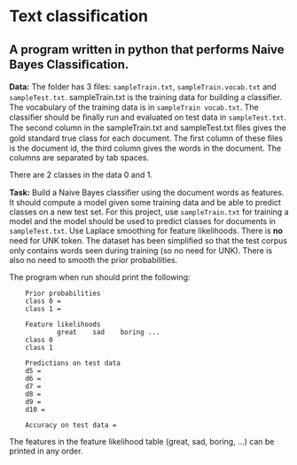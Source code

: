 # Text classiﬁcation

## A program written in python that performs Naive Bayes Classiﬁcation.

**Data:** The folder has 3 ﬁles: ```sampleTrain.txt```, ```sampleTrain.vocab.txt``` and ```sampleTest.txt```.
sampleTrain.txt is the training data for building a classiﬁer. 
The vocabulary of the training data is in ```sampleTrain vocab.txt```. 
The classiﬁer should be ﬁnally run and evaluated on test data in ```sampleTest.txt```. The second column in the sampleTrain.txt and sampleTest.txt ﬁles gives the gold standard true class for each document. The ﬁrst column of these ﬁles is the document id, the third column gives the words in the document. The columns are separated by tab spaces.

There are 2 classes in the data 0 and 1.

**Task:** Build a Naive Bayes classiﬁer using the document words as features. It should compute a model given some training data and be able to predict classes on a new test set. For this project, use ```sampleTrain.txt``` for training a model and the model should be used to predict classes for documents in ```sampleTest.txt```. Use Laplace smoothing for feature likelihoods. There is **no** need for UNK token. The dataset has been simpliﬁed so that the test corpus only contains words seen during training (so no need for UNK). There is also no need to smooth the prior probabilities.

The program when run should print the following:
```
    Prior probabilities
    class 0 = 
    class 1 =

    Feature likelihoods 
            great    sad    boring ... 
    class 0 
    class 1

    Predictions on test data 
    d5 = 
    d6 = 
    d7 = 
    d8 = 
    d9 = 
    d10 =

    Accuracy on test data =
```
The features in the feature likelihood table (great, sad, boring, ...) can be printed in any order.		
